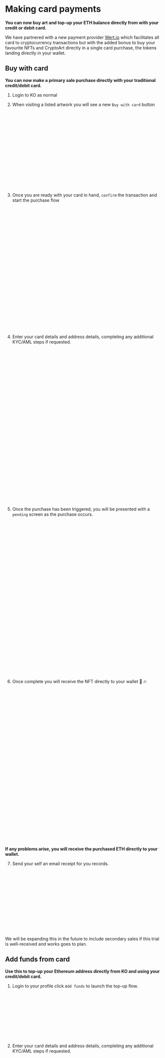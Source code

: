 # Making card payments

**You can now **buy art** and **top-up** your **ETH** balance directly from with your credit or debit card.**

We have partnered with a new payment provider [Wert.io](https://wert.io/) which facilitates all card to cryptocurrency
transactions but with the added bonus to buy your favourite NFTs and CryptoArt directly in a single card purchase, the
tokens landing directly in your wallet.

## Buy with card

**You can now make a primary sale purchase directly with your traditional credit/debit card.**

1. Login to KO as normal

2. When visiting a listed artwork you will see a new `Buy with card` button

<img :src="$withBase('/credit-card-purchases/buy-with-card.png')" height="250">

3. Once you are ready with your card in hand, `confirm` the transaction and start the purchase flow

<img :src="$withBase('/credit-card-purchases/buy-now-confirmation.png')" height="400">

4. Enter your card details and address details, completing any additional KYC/AML steps if requested.

<img :src="$withBase('/credit-card-purchases/enter-card-details.png')" height="500">

5. Once the purchase has been triggered, you will be presented with a `pending` screen as the purchase occurs.

<img :src="$withBase('/credit-card-purchases/buy-now-pending.png')" height="500">

6. Once complete you will receive the NFT directly to your wallet 🤯 🔥

<img :src="$withBase('/credit-card-purchases/buy-now-complete.png')" height="500">

**If any problems arise, you will receive the purchased ETH directly to your wallet.**

7. Send your self an email receipt for you records.

<img :src="$withBase('/credit-card-purchases/email-receipt.png')" height="200">

We will be expanding this in the future to include secondary sales if this trial is well-received and works goes to
plan.

## Add funds from card

**Use this to top-up your Ethereum address directly from KO and using your credit/debit card.**

1. Login to your profile click `Add funds` to launch the top-up flow.

<img :src="$withBase('/credit-card-purchases/add-funds.png')" height="150">

2. Enter your card details and address details, completing any additional KYC/AML steps if requested.

<img :src="$withBase('/credit-card-purchases/add-funds-wert-modal.png')" height="500">

3. Once your order has been submitted you see a yellow `pending` page

<img :src="$withBase('/credit-card-purchases/add-funds-inflight.png')" height="500">

4. Once complete you will see a green `complete` page.

<img :src="$withBase('/credit-card-purchases/add-funds-complete.png')" height="500">

5. Send your self an email receipt for you records.

<img :src="$withBase('/credit-card-purchases/email-receipt.png')" height="200">

## Troubleshooting

If you are stuck, head over to the [Wert FAQ](https://support.wert.io/en/articles/5061840-faq) to see if there is a
common solution to your problem.

- If you have copied or been presented with a transaction hash then check on [etherscan](https://etherscan.io/) for its
  status
- Check the email address you used for any correspondents
- [Wert](https://wert.io/about-us)
- [Wert Support Homse](https://support.wert.io/en/)
- [Wert FAQ](https://support.wert.io/en/articles/5061840-faq)
- [Supported Countries](https://support.wert.io/en/articles/5194509-supported-countries)
- [Supported US States](https://support.wert.io/en/articles/5194514-supported-us-states)
- [KO Discord Support](https://discord.gg/6SwA2n4)

```
Wert.io website is operated by SHA2 Solutions OU (Reg. code 14952299).

US office

SHA2 Solutions Inc
Address: 251 Little Falls Drive,
Wilmington, Delaware 19808

Phone: +1 662 727 1642
Email: info@wert.io

Estonian office

SHA2 Solutions OÜ
Address: Erika 14, Office 212,
10416, Tallin, Estonia

Phone: +372 60 28560
Email: info@wert.io

For law enforecment agencies: lea@wert.io
```
